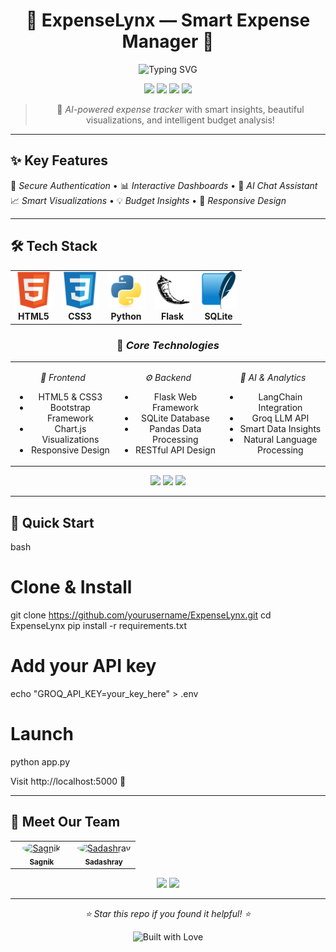 <div align="center">

# 💸 ExpenseLynx — Smart Expense Manager 💸

<img src="https://readme-typing-svg.herokuapp.com?font=Fira+Code&size=22&duration=3000&pause=1000&color=6366F1&center=true&vCenter=true&width=500&lines=Track+Your+Expenses+Smartly;AI-Powered+Financial+Insights;Beautiful+%26+Intuitive+Interface" alt="Typing SVG" />

<p align="center">
  <img src="https://img.shields.io/badge/Flask-2.3-blue?logo=flask&logoColor=white&style=for-the-badge">
  <img src="https://img.shields.io/badge/Python-3.10+-blue?logo=python&logoColor=white&style=for-the-badge">
  <img src="https://img.shields.io/badge/License-MIT-green?style=for-the-badge">
  <img src="https://img.shields.io/badge/AI-LangChain%20+%20Groq-ff69b4?style=for-the-badge">
</p>

> 🚀 _AI-powered expense tracker_ with smart insights, beautiful visualizations, and intelligent budget analysis!

</div>

---

## ✨ Key Features

🔐 _Secure Authentication_ • 📊 _Interactive Dashboards_ • 🤖 _AI Chat Assistant_  
📈 _Smart Visualizations_ • 💡 _Budget Insights_ • 📱 _Responsive Design_

---

## 🛠 Tech Stack

<div align="center">

<table>
<tr>
<td align="center" width="20%">
<img src="https://raw.githubusercontent.com/devicons/devicon/master/icons/html5/html5-original.svg" width="60" height="60">
<br><b>HTML5</b>
</td>
<td align="center" width="20%">
<img src="https://raw.githubusercontent.com/devicons/devicon/master/icons/css3/css3-original.svg" width="60" height="60">
<br><b>CSS3</b>
</td>
<td align="center" width="20%">
<img src="https://raw.githubusercontent.com/devicons/devicon/master/icons/python/python-original.svg" width="60" height="60">
<br><b>Python</b>
</td>
<td align="center" width="20%">
<img src="https://raw.githubusercontent.com/devicons/devicon/master/icons/flask/flask-original.svg" width="60" height="60">
<br><b>Flask</b>
</td>
<td align="center" width="20%">
<img src="https://raw.githubusercontent.com/devicons/devicon/master/icons/sqlite/sqlite-original.svg" width="60" height="60">
<br><b>SQLite</b>
</td>
</tr>
</table>

### 🎯 _Core Technologies_

<table>
<tr>
<td width="33%" align="center">

_🎨 Frontend_

- HTML5 & CSS3
- Bootstrap Framework
- Chart.js Visualizations
- Responsive Design

</td>
<td width="33%" align="center">

_⚙ Backend_

- Flask Web Framework
- SQLite Database
- Pandas Data Processing
- RESTful API Design

</td>
<td width="33%" align="center">

_🤖 AI & Analytics_

- LangChain Integration
- Groq LLM API
- Smart Data Insights
- Natural Language Processing

</td>
</tr>
</table>

<p>
<img src="https://img.shields.io/badge/Frontend-HTML5%20•%20CSS3%20•%20Bootstrap-orange?style=flat-square&logo=html5">
<img src="https://img.shields.io/badge/Backend-Flask%20•%20SQLite%20•%20Pandas-blue?style=flat-square&logo=flask">
<img src="https://img.shields.io/badge/AI-LangChain%20•%20Groq-purple?style=flat-square&logo=openai">
</p>

</div>

---

## 🚀 Quick Start

bash

# Clone & Install

git clone https://github.com/yourusername/ExpenseLynx.git
cd ExpenseLynx
pip install -r requirements.txt

# Add your API key

echo "GROQ_API_KEY=your_key_here" > .env

# Launch

python app.py

Visit http://localhost:5000 🎉

---

## 👥 Meet Our Team

<div align="center">

<table>
<tr>
<td align="center" width="50%">
<a href="https://github.com/sagnik7081">
<img src="https://avatars.githubusercontent.com/u/108155574?v=4" width="120px;" alt="Sagnik" style="border-radius: 50%;"/><br />
<sub><b>Sagnik</b></sub><br />
</a>
</td>
<td align="center" width="50%">
<a href="https://github.com/Sadashrayr">
<img src="https://avatars.githubusercontent.com/u/121634032?v=4" width="120px;" alt="Sadashray" style="border-radius: 50%;"/><br />
<sub><b>Sadashray</b></sub><br />
</a>
</td>
</tr>
</table>

<p>
<img src="https://img.shields.io/badge/Team-2%20Developers-blue?style=flat-square&logo=github">
<img src="https://img.shields.io/badge/Contributions-Welcome-brightgreen?style=flat-square&logo=git">
</p>

</div>

---

<div align="center">

_⭐ Star this repo if you found it helpful! ⭐_

<img src="https://forthebadge.com/images/badges/built-with-love.svg" alt="Built with Love">

</div>
